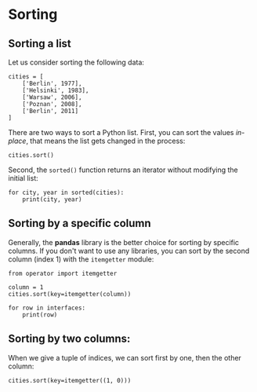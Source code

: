 
# Sorting

## Sorting a list

Let us consider sorting the following data:

    cities = [
        ['Berlin', 1977],
        ['Helsinki', 1983],
        ['Warsaw', 2006],
        ['Poznan', 2008],
        ['Berlin', 2011]
    ]

There are two ways to sort a Python list. First, you can sort the values *in-place*, that means the list gets changed in the process:

    cities.sort()

Second, the `sorted()` function returns an iterator without modifying the initial list:

    for city, year in sorted(cities):
        print(city, year)

## Sorting by a specific column

Generally, the **pandas** library is the better choice for sorting by specific columns.
If you don't want to use any libraries, you can sort by the second column (index 1) with the `itemgetter` module:

    from operator import itemgetter

    column = 1
    cities.sort(key=itemgetter(column))

    for row in interfaces:
        print(row)

## Sorting by two columns:

When we give a tuple of indices, we can sort first by one, then the other column:

    cities.sort(key=itemgetter((1, 0)))
